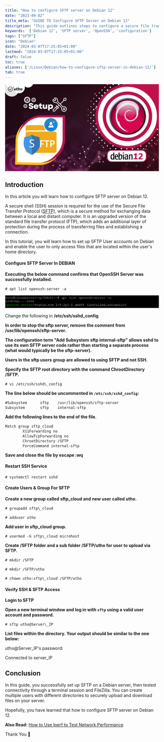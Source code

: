 ```yaml
---
title: "How to configure SFTP server on Debian 12"
date: "2023-09-02"
title_meta: "GUIDE TO Configure SFTP Server on Debian 12"
description: "This guide outlines steps to configure a secure file transfer (SFTP) server using OpenSSH on Debian. It covers aspects like user/group creation, SSH configuration for SFTP, and directory permissions."
keywords:  ['Debian 12', 'SFTP server', 'OpenSSH', 'configuration']
tags: ["SFTP"]
icon: "Debian"
date: "2024-03-07T17:25:05+01:00"
lastmod: "2024-03-07T17:25:05+01:00" 
draft: false
toc: true
aliases: ['/Linux/Debian/how-to-configure-sftp-server-in-debian-12/']
tab: true
---
```


![How to configure SFTP server on Debian 12](images/How-to-configure-SFTP-server-on-Debian-12-1024x576.jpg)

## Introduction

In this article you will learn how to configure SFTP server on Debian 12.

A secure shell (SSH) session is required for the use of the Secure File Transfer Protocol ([SFTP](https://en.wikipedia.org/wiki/SFTP)), which is a secure method for exchanging data between a local and distant computer. It is an upgraded version of the standard file transfer protocol (FTP), which adds an additional layer of protection during the process of transferring files and establishing a connection.

In this tutorial, you will learn how to set up SFTP User accounts on Debian and enable the user to only access files that are located within the user's home directory.

#### Configure SFTP Server In DEBIAN

**Executing the below command confirms that OpenSSH Server was successfully installed.**

```
# apt list openssh-server -a

```

![configure SFTP server](images/image-1277.png)

Change the following in **/etc/ssh/sshd\_config**

**In order to stop the sftp server, remove the comment from /usr/lib/openssh/sftp-server.**

**The configuration term "Add Subsystem sftp internal-sftp" allows sshd to use its own SFTP server code rather than starting a separate process (what would typically be the sftp-server).**

**Users in the sftp users group are allowed to using SFTP and not SSH.**

**Specify the SFTP root directory with the command ChrootDirectory /SFTP.**

```
# vi /etc/ssh/sshd\_config

```

**The line below should be uncommented in `/etc/ssh/sshd_config`:**

```
#Subsystem      sftp    /usr/lib/openssh/sftp-server
Subsystem       sftp    internal-sftp
```

**Add the following lines to the end of the file.**

```
Match group sftp_cloud
        X11Forwarding no
        AllowTcpForwarding no
        ChrootDirectory /SFTP
        ForceCommand internal-sftp
```

**Save and close the file by escape :wq**

#### Restart SSH Service

```
# systemctl restart sshd

```

#### Create Users & Group For SFTP

**Create a new group called sftp\_cloud and new user called utho.**

```
# groupadd sftp\_cloud

```

```
# adduser utho

```

**Add user in sftp\_cloud group.**

```
# usermod -G sftp\_cloud microhost

```

**Create /SFTP folder and a sub folder /SFTP/utho for user to upload via SFTP.**

```
# mkdir /SFTP

```

```
# mkdir /SFTP/utho

```

```
# chown utho:sftp\_cloud /SFTP/utho

```

#### Verify SSH & SFTP Access

**Login to SFTP**

**Open a new terminal window and log in with `sftp` using a valid user account and password.**

```
# sftp utho@Server\_IP

```

**List files within the directory. Your output should be similar to the one below:**

utho@Server\_IP's password:

Connected to server\_IP

## Conclusion

In this guide, you successfully set up SFTP on a Debian server, then tested connectivity through a terminal session and FileZilla. You can create multiple users with different directories to securely upload and download files on your server.

Hopefully, you have learned that how to configure SFTP server on Debian 12.

**Also Read:** [How to Use Iperf to Test Network Performance](https://utho.com/docs/tutorial/how-to-use-iperf-to-test-network-performance/)

Thank You 🙂
